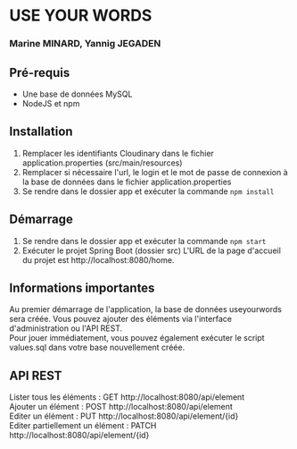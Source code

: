 # USE YOUR WORDS
### Marine MINARD, Yannig JEGADEN

## Pré-requis
- Une base de données MySQL
- NodeJS et npm

## Installation
1. Remplacer les identifiants Cloudinary dans le fichier application.properties (src/main/resources)
2. Remplacer si nécessaire l'url, le login et le mot de passe de connexion à la base de données dans le fichier application.properties
3. Se rendre dans le dossier app et exécuter la commande `npm install`

## Démarrage

1. Se rendre dans le dossier app et exécuter la commande `npm start`
2. Exécuter le projet Spring Boot (dossier src)
L'URL de la page d'accueil du projet est http://localhost:8080/home.

## Informations importantes

Au premier démarrage de l'application, la base de données useyourwords sera créée. Vous pouvez ajouter des éléments via l'interface d'administration ou l'API REST.  
Pour jouer immédiatement, vous pouvez également exécuter le script values.sql dans votre base nouvellement créée.

## API REST
Lister tous les éléments : GET http://localhost:8080/api/element  
Ajouter un élément : POST http://localhost:8080/api/element  
Editer un élément : PUT http://localhost:8080/api/element/{id}  
Editer partiellement un élément : PATCH http://localhost:8080/api/element/{id}  
